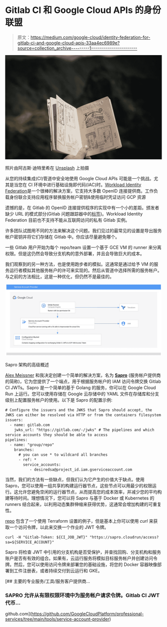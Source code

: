 # Gitlab CI 和 Google Cloud APIs 的身份联盟

> 原文：<https://medium.com/google-cloud/identity-federation-for-gitlab-ci-and-google-cloud-apis-33aa4ec6989e?source=collection_archive---------1----------------------->

![](img/458c106cc0c27dea59f2e680bf5d7426.png)

照片由阿古斯·迪特里希在 [Unsplash](https://unsplash.com/s/photos/passport?utm_source=unsplash&utm_medium=referral&utm_content=creditCopyText) 上拍摄

从您的持续集成(CI)管道中安全地使用 Google Cloud APIs 可能是一个挑战。尤其是当您在 CI 环境中进行基础设施即代码(IAC)时。[Workload Identity Federation](https://cloud.google.com/iam/docs/workload-identity-federation)是一个很棒的解决方案，它支持大多数 OpenID 连接提供商。工作负载身份联合支持应用程序替换服务帐户密钥&使用临时凭证访问 GCP 资源

遗憾的是，在 Gitlab 的 OpenID 连接提供程序的实现中有一个小的差距。颁发者缺少 URL 的模式部分(Gitlab 问题跟踪器中的[标签](https://gitlab.com/gitlab-org/gitlab/-/issues/335186))。Workload Identity Federation 目前也不支持不能从互联网访问的私有 Gitlab 实例。

许多团队试图用不同的方法来解决这个问题。我们见过的最常见的设置是导出服务帐户密钥并将它们存储在 Gitlab 中。你应该尽量避免哪个。

一些 Gitlab 用户开始为每个 repo/team 设置一个基于 GCE VM 的 runner 来分离权限。但是这仍然会导致分支机构的意外部署，并且会导致巨大的成本。

我们观察到的另一种方法，也是使用跑步者的模拟。这通常是通过给予 VM 的服务运行者模拟其他服务帐户的许可来实现的。然后从管道中选择所需的服务帐户。与之前的方法相比，这是一种优化，但仍然不是最佳的。

![](img/8c532dc4265574aec312fdb8e6571820.png)

Sapro 架构的高级概述

[Alex Meissner](https://www.linkedin.com/in/alexmeissner/) 和我决定创建一个简单的解决方案，名为 [**Sapro**](https://github.com/GoogleCloudPlatform/professional-services/tree/main/tools/service-account-provider) (服务帐户提供商的简称)，它为您提供了一个端点，用于根据服务帐户的 IAM 访问令牌交换 Gitlab CI JWTs。Sapro 是一个简单的基于 Golang 的服务，你可以在 Google Cloud Run 上运行。您可以使用存储在 Google 云存储中的 YAML 文件在存储库和分支级别上配置服务帐户的使用。以下是 Sapro 的配置示例:

```
# Configure the issuers and the JWKS that Sapro should accept, the JWKS can either be resolved via HTTP or from the containers filesystem
issuers:
  - name: gitlab.com    
    jwks_url: "https://gitlab.com/-/jwks" # The pipelines and which service accounts they should be able to access 
pipelines:
  - name: "group/repo"
    branches:
      # you can use * to wildcard all branches
      - ref: * 
        service_accounts:
           - desiredsa@project_id.iam.gserviceaccount.com 
```

当然，我们的方法有一些缺点，但我们认为它产生的价值大于缺点。使用 Sapro，您可以使用一组共享的构建运行器节点，这些节点可以用最少的权限运行。这允许您避免空闲的运行器节点，从而提高您的成本效率，并减少您的平均构建等待时间。理想情况下，您可以将 Sapro 与基于 Docker 或 Kubernetes 的 runners 结合起来，以利用动态集群伸缩来获得优势，这通常会增加构建的可重复性。

[repo](https://github.com/GoogleCloudPlatform/professional-services/tree/main/tools/service-account-provider) 包含了一个使用 Terraform 设置的例子，但是基本上你可以使用 *curl* 来获取一个访问令牌，以此来交换一个作业的 JWT 令牌。

```
curl -H "Gitlab-Token: ${CI_JOB_JWT}" "https://sapro.cloudrun/access?sa=${SERVICE_ACCOUNT}"
```

Sapro 将检查 JWT 中引用的分支机构是否受保护，并查找回购、分支机构和服务账户是否有有效的组合。如果有，云运行服务将模拟目标服务帐户并创建访问令牌。然后，您可以使用访问令牌来部署您的基础设施，将您的 Docker 容器映像部署到工件注册表，或者持续交付到云运行和 GKE。

[](https://github.com/GoogleCloudPlatform/professional-services/tree/main/tools/service-account-provider) [## 主要的专业服务/工具/服务客户提供商…

### SAPRO 允许从有限权限环境中为服务帐户请求令牌。Gitlab CI JWT 代币…

github.com](https://github.com/GoogleCloudPlatform/professional-services/tree/main/tools/service-account-provider)